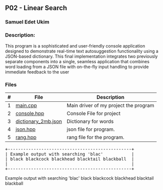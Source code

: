 ## P02 - Linear Search
### Samuel Edet Ukim
### Description:

This program is a sophisticated and user-friendly console application designed to demonstrate real-time text autosuggestion functionality using a JSON-based dictionary. This final implementation integrates two previously separate components into a single, seamless application that combines word loading from a JSON file with on-the-fly input handling to provide immediate feedback to the user

### Files

|   #   | File             | Description                                        |
| :---: | ---------------- | -------------------------------------------------- |
|   1   |  [main.cpp](https://github.com/thehighestbidder/3013-Algorithms/blob/main/Assignments/P02/main.cpp) | Main driver of my project the program      |
|   2   |  [console.hpp](https://github.com/thehighestbidder/3013-Algorithms/blob/main/Assignments/P02/console.hpp) | Console File for project      |
|   3   | [dictionary_2mb.json](https://github.com/thehighestbidder/3013-Algorithms/blob/main/Assignments/P02/dictionary_2mb.json) | Dictionary for words |
|   4   | [json.hpp](https://github.com/thehighestbidder/3013-Algorithms/blob/main/Assignments/P02/json.hpp) | json file for program. |
|   5   | [rang.hpp](https://github.com/thehighestbidder/3013-Algorithms/blob/main/Assignments/P02/rang.hpp)| rang file for the program. |


<pre>
+------------------------------------------------+
| Example output with searching 'blac'           |
| black blackcock blackhead blacktail blackball  |
|                                                |
+------------------------------------------------+
</pre>


Example output with searching 'blac'
black blackcock blackhead blacktail blackball


